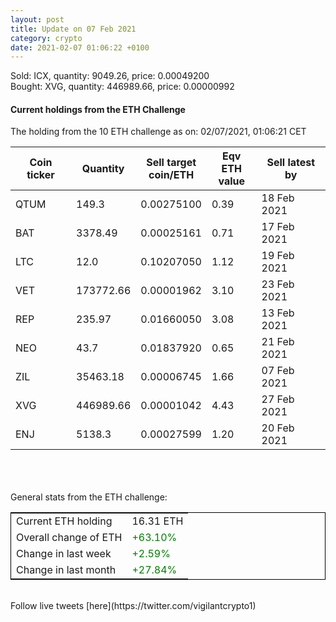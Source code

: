 ```yaml
---
layout: post
title: Update on 07 Feb 2021
category: crypto
date: 2021-02-07 01:06:22 +0100
---
```

<!-- Global site tag (gtag.js) - Google Analytics -->
<script async src="https://www.googletagmanager.com/gtag/js?id=UA-103831149-5"></script>
<script>
  window.dataLayer = window.dataLayer || [];
  function gtag(){dataLayer.push(arguments);}
  gtag('js', new Date());

  gtag('config', 'UA-103831149-5');
</script>
Sold: ICX, quantity:      9049.26, price:   0.00049200<br>Bought: XVG, quantity:    446989.66, price:   0.00000992<br>

#### Current holdings from the ETH Challenge

The holding from the 10 ETH challenge as on: 02/07/2021, 01:06:21 CET

|Coin ticker|Quantity|Sell target<br>coin/ETH|Eqv ETH<br>value|Sell latest by|
|-----------|--------|-----------|-----------|--------------|
QTUM|149.3|  0.00275100|0.39|18 Feb 2021|
BAT|3378.49|  0.00025161|0.71|17 Feb 2021|
LTC|12.0|  0.10207050|1.12|19 Feb 2021|
VET|173772.66|  0.00001962|3.10|23 Feb 2021|
REP|235.97|  0.01660050|3.08|13 Feb 2021|
NEO|43.7|  0.01837920|0.65|21 Feb 2021|
ZIL|35463.18|  0.00006745|1.66|07 Feb 2021|
XVG|446989.66|  0.00001042|4.43|27 Feb 2021|
ENJ|5138.3|  0.00027599|1.20|20 Feb 2021|

<br>
<br>
<br>
General stats from the ETH challenge:

<table style="border:1px solid black;margin-left:auto;margin-right:auto;">
	<tbody>
	<tr>
		<td>Current ETH holding</td>
		<td>     16.31 ETH</td>
	</tr>
	<tr>
		<td>Overall change of ETH</td>
		<td><font color="green">+63.10%</font></td>
	</tr>
	<tr>
		<td>Change in last week</td>
		<td><font color="green">+2.59%</font></td>
	</tr>
	<tr>
		<td>Change in last month</td>
		<td><font color="green">+27.84%</font></td>
	</tr>
	</tbody>
</table>

<br>
Follow live tweets [here](https://twitter.com/vigilantcrypto1)
<br>
<br>